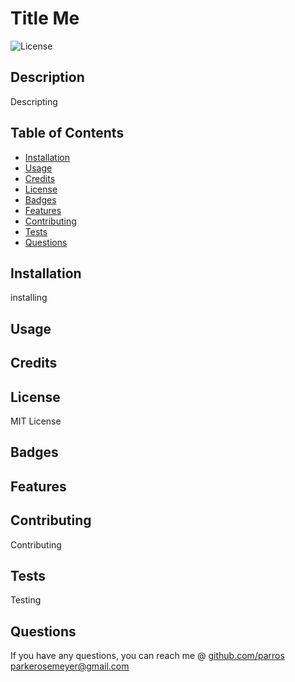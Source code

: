 # Title Me
![License](https://img.shields.io/badge/License-Apache_2.0-blue.svg)
## Description

Descripting

## Table of Contents

- <a href=#install>Installation</a>
- <a href=#usage>Usage</a>
- <a href=#credit>Credits</a>
- <a href=#license>License</a>
- <a href=#badges>Badges</a>
- <a href=#feature>Features</a>
- <a href=#contributing>Contributing</a>
- <a href=#test>Tests</a>
- <a href=#question>Questions</a>

## <span id=install>Installation</span>

installing

## <span id=usage>Usage</span>



## <span id=credit>Credits</span>



## <span id=license>License</span>

MIT License


## <span id=badges>Badges</span>


## <span id=feature>Features</span>


## <span id=contributing>Contributing</span>

Contributing

## <span id=test>Tests</span>

Testing

## <span id=question>Questions</span>

If you have any questions, you can reach me @ <a href="github.com/parros" target='_blank'>github.com/parros</a> 
parkerosemeyer@gmail.com
